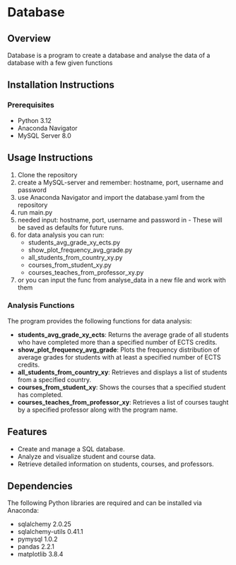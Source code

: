 # Database

## Overview
Database is a program to create a database and analyse the data of a database with a few given functions
## Installation Instructions

### Prerequisites
- Python 3.12
- Anaconda Navigator
- MySQL Server 8.0

## Usage Instructions
1. Clone the repository
2. create a MySQL-server  and remember: hostname, port, username and password
3. use Anaconda Navigator and import the database.yaml from the repository
4. run main.py
5. needed input: hostname, port, username and password in - These will be saved as defaults for future runs.
6. for data analysis you can run:
    - students_avg_grade_xy_ects.py
    - show_plot_frequency_avg_grade.py
    - all_students_from_country_xy.py
    - courses_from_student_xy.py
    - courses_teaches_from_professor_xy.py
7. or you can input the func from analyse_data in a new file and work with them
   
### Analysis Functions
The program provides the following functions for data analysis:

- **students_avg_grade_xy_ects**: Returns the average grade of all students who have completed more than a specified number of ECTS credits.
- **show_plot_frequency_avg_grade**: Plots the frequency distribution of average grades for students with at least a specified number of ECTS credits.
- **all_students_from_country_xy**: Retrieves and displays a list of students from a specified country.
- **courses_from_student_xy**: Shows the courses that a specified student has completed.
- **courses_teaches_from_professor_xy**: Retrieves a list of courses taught by a specified professor along with the program name.

## Features
- Create and manage a SQL database.
- Analyze and visualize student and course data.
- Retrieve detailed information on students, courses, and professors.

## Dependencies
The following Python libraries are required and can be installed via Anaconda:
- sqlalchemy 2.0.25
- sqlalchemy-utils 0.41.1
- pymysql 1.0.2  
- pandas 2.2.1
- matplotlib 3.8.4
